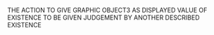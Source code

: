 THE ACTION TO GIVE GRAPHIC OBJECT3 AS DISPLAYED VALUE OF EXISTENCE TO BE GIVEN JUDGEMENT BY ANOTHER DESCRIBED EXISTENCE
